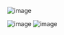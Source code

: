 
![image](https://github.com/piyushk23/Registration-Form/assets/153926019/15065b13-55a2-49d4-843b-e4da0b9e7680)

![image](https://github.com/piyushk23/Registration-Form/assets/153926019/821736a2-0951-4c3a-a480-1af05de4e5b6)
![image](https://github.com/piyushk23/Registration-Form/assets/153926019/9110b1af-77fc-42df-bd02-d31c3fbe6ad1)

